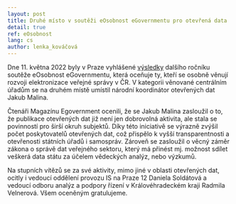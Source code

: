```yaml
---
layout: post
title: Druhé místo v soutěži eOsobnost eGovernmentu pro otevřená data
detail: true
ref: eOsobnost
lang: cs
author: lenka_kováčová
---
```



Dne 11. května 2022 byly v Praze vyhlášené [výsledky] dalšího ročníku soutěže eOsobnost eGovernmentu, která oceňuje ty, kteří se osobně věnují rozvoji elektronizace veřejné správy v ČR. 
V kategorii věnované centrálním úřadům se na druhém místě umístil národní koordinátor otevřených dat Jakub Malina. 
<!--more-->

Čtenáři Magazínu Egovernment ocenili, že se Jakub Malina zasloužil o to, že publikace otevřených dat již není jen dobrovolná aktivita, ale stala se povinností pro širší okruh subjektů.
Díky této iniciativě se výrazně zvýšil počet poskytovatelů otevřených dat, což přispělo k vyšší transparentnosti a otevřenosti státních úřadů i samospráv.
Zároveň se zasloužil o věcný záměr zákona o správě dat veřejného sektoru, který má přinést mj. možnost sdílet veškerá data státu za účelem vědeckých analýz, nebo výzkumů.

Na stupních vítězů se za své aktivity, mimo jiné v oblasti otevřených dat, ocitly i vedoucí oddělení provozu IS na Praze 12 Daniela Soldátová a vedoucí odboru analýz a podpory řízení v Královéhradeckém kraji Radmila Velnerová.
Všem oceněným gratulujeme.  

[výsledky]: https://www.egovernment.cz/inpage/eosobnost2022/ "výsledky eOsobnost eGovernmentu"
